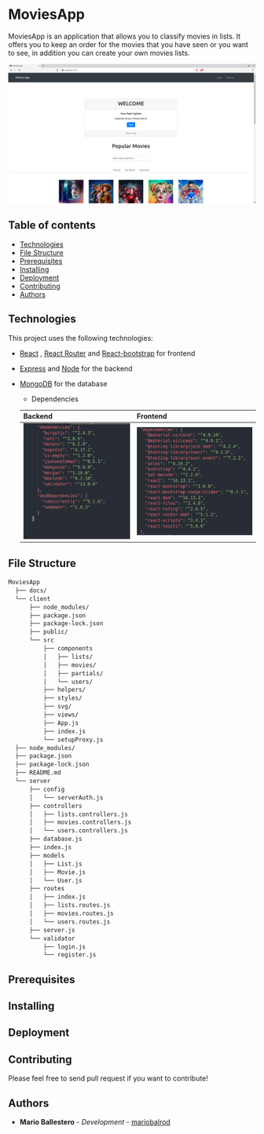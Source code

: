 # MoviesApp



MoviesApp is an application that allows you to classify movies in lists. It offers you to keep an order for the movies that you have seen or you want to see, in addition you can create your own movies lists.



![App](./docs/App.png)





## Table of contents

- [Technologies](#techs)
- [File Structure](#filesStr)
- [Prerequisites](#pre)
- [Installing](#installing)
- [Deployment](#dep)
- [Contributing](#contributing)
- [Authors](#autors)





<a name="techs"></a>

## Technologies

This project uses the following technologies:

- [React](https://reactjs.org) ,  [React Router](https://reacttraining.com/react-router/) and [React-bootstrap](https://react-bootstrap.github.io/) for frontend

- [Express](http://expressjs.com/) and [Node](https://nodejs.org/en/) for the backend

- [MongoDB](https://www.mongodb.com/) for the database

  

  - Dependencies

  | **Backend**                                          | Frontend                                             |
  | ---------------------------------------------------- | ---------------------------------------------------- |
  | ![dependenciesServer](./docs/dependenciesServer.png) | ![dependenciesClient](./docs/dependenciesClient.png) |



<a name="filesStr"></a>

## File Structure

```bash
MoviesApp
  ├── docs/
  └── client
      ├── node_modules/
      ├── package.json
      ├── package-lock.json
      ├── public/
      └── src
          ├── components
          │   ├── lists/
          │   ├── movies/
          │   ├── partials/
          │   └── users/
          ├── helpers/
          ├── styles/
          ├── svg/
          ├── views/
          ├── App.js
          ├── index.js
          └── setupProxy.js
  ├── node_modules/
  ├── package.json
  ├── package-lock.json
  ├── README.md
  └── server
      ├── config
      │   └── serverAuth.js
      ├── controllers
      │   ├── lists.controllers.js
      │   ├── movies.controllers.js
      │   └── users.controllers.js
      ├── database.js
      ├── index.js
      ├── models
      │   ├── List.js
      │   ├── Movie.js
      │   └── User.js
      ├── routes
      │   ├── index.js
      │   ├── lists.routes.js
      │   ├── movies.routes.js
      │   └── users.routes.js
      ├── server.js
      └── validator
          ├── login.js
          └── register.js
```




<a name="pre"></a>

## Prerequisites





<a name="installing"></a>

## Installing





<a name="dep"></a>

## Deployment





<a name="contributing"></a>

## Contributing

Please feel free to send pull request if you want to contribute!



<a name="autors"></a>

## Authors

- **Mario Ballestero** - _Development_ - [mariobalrod](https://github.com/mariobalrod)